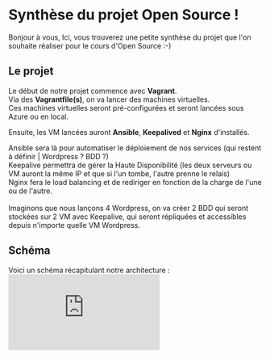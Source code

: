 # Synthèse du projet Open Source !

Bonjour à vous,
Ici, vous trouverez une petite synthèse du projet que l'on souhaite réaliser pour le cours d'Open Source :-)

## Le projet
Le début de notre projet commence avec **Vagrant**. <br>Via des **Vagrantfile(s)**, on va lancer des machines virtuelles. <br>Ces machines virtuelles seront pré-configurées et seront lancées sous Azure ou en local.

Ensuite, les VM lancées auront **Ansible**, **Keepalived** et **Nginx** d'installés.

Ansible sera là pour automatiser le déploiement de nos services (qui restent à définir | Wordpress ? BDD ?) <br>Keepalive permettra de gérer la Haute Disponibilité (les deux serveurs ou VM auront la même IP et que si l'un tombe, l'autre prenne le relais) <br>Nginx fera le load balancing et de rediriger en fonction de la charge de l'une ou de l'autre.
<br><br>
Imaginons que nous lançons 4 Wordpress, on va créer 2 BDD qui seront stockées sur 2 VM avec Keepalive, qui seront répliquées et accessibles depuis n'importe quelle VM Wordpress.

## Schéma 
Voici un schéma récapitulant notre architecture : <br>
![img](https://zupimages.net/viewer.php?id=19/47/j3qq.png)